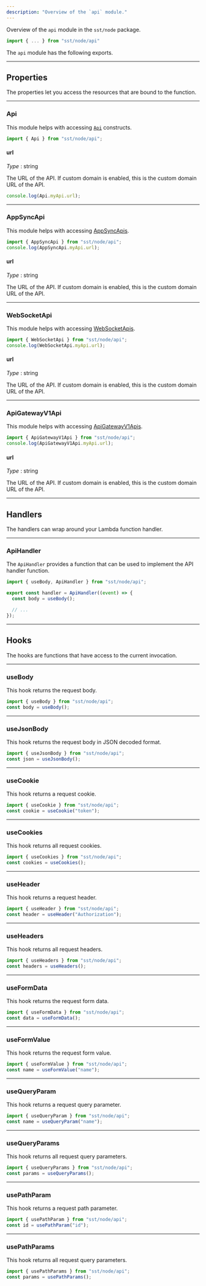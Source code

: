 ```yaml
---
description: "Overview of the `api` module."
---
```


Overview of the `api` module in the `sst/node` package.

```ts
import { ... } from "sst/node/api"
```

The `api` module has the following exports.

---

## Properties

The properties let you access the resources that are bound to the function.

---

### Api

This module helps with accessing [`Api`](../constructs/Api.md) constructs.

```ts
import { Api } from "sst/node/api";
```

#### url

_Type_ : <span class="mono">string</span>

The URL of the API. If custom domain is enabled, this is the custom domain URL of the API.

```ts
console.log(Api.myApi.url);
```

---

### AppSyncApi

This module helps with accessing [AppSyncApis](../constructs/AppSyncApi.md).

```ts
import { AppSyncApi } from "sst/node/api";
console.log(AppSyncApi.myApi.url);
```

#### url

_Type_ : <span class="mono">string</span>

The URL of the API. If custom domain is enabled, this is the custom domain URL of the API.

---

### WebSocketApi

This module helps with accessing [WebSocketApis](../constructs/WebSocketApi.md).

```ts
import { WebSocketApi } from "sst/node/api";
console.log(WebSocketApi.myApi.url);
```

#### url

_Type_ : <span class="mono">string</span>

The URL of the API. If custom domain is enabled, this is the custom domain URL of the API.

---

### ApiGatewayV1Api

This module helps with accessing [ApiGatewayV1Apis](../constructs/ApiGatewayV1Api.md).

```ts
import { ApiGatewayV1Api } from "sst/node/api";
console.log(ApiGatewayV1Api.myApi.url);
```

#### url

_Type_ : <span class="mono">string</span>

The URL of the API. If custom domain is enabled, this is the custom domain URL of the API.

---

## Handlers

The handlers can wrap around your Lambda function handler.

---

### ApiHandler

The `ApiHandler` provides a function that can be used to implement the API handler function.

```js
import { useBody, ApiHandler } from "sst/node/api";

export const handler = ApiHandler((event) => {
  const body = useBody();

  // ...
});
```

---

## Hooks

The hooks are functions that have access to the current invocation.

---

### useBody

This hook returns the request body.

```ts
import { useBody } from "sst/node/api";
const body = useBody();
```

---

### useJsonBody

This hook returns the request body in JSON decoded format.

```ts
import { useJsonBody } from "sst/node/api";
const json = useJsonBody();
```

---

### useCookie

This hook returns a request cookie.

```ts
import { useCookie } from "sst/node/api";
const cookie = useCookie("token");
```

---

### useCookies

This hook returns all request cookies.

```ts
import { useCookies } from "sst/node/api";
const cookies = useCookies();
```

---

### useHeader

This hook returns a request header.

```ts
import { useHeader } from "sst/node/api";
const header = useHeader("Authorization");
```

---

### useHeaders

This hook returns all request headers.

```ts
import { useHeaders } from "sst/node/api";
const headers = useHeaders();
```

---

### useFormData

This hook returns the request form data.

```ts
import { useFormData } from "sst/node/api";
const data = useFormData();
```

---

### useFormValue

This hook returns the request form value.

```ts
import { useFormValue } from "sst/node/api";
const name = useFormValue("name");
```

---

### useQueryParam

This hook returns a request query parameter.

```ts
import { useQueryParam } from "sst/node/api";
const name = useQueryParam("name");
```

---

### useQueryParams

This hook returns all request query parameters.

```ts
import { useQueryParams } from "sst/node/api";
const params = useQueryParams();
```

---

### usePathParam

This hook returns a request path parameter.

```ts
import { usePathParam } from "sst/node/api";
const id = usePathParam("id");
```

---

### usePathParams

This hook returns all request query parameters.

```ts
import { usePathParams } from "sst/node/api";
const params = usePathParams();
```
